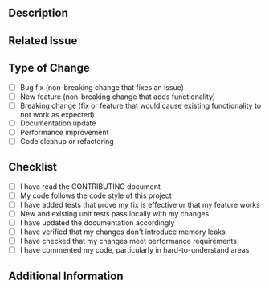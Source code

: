 ## Description
<!-- Describe the changes you've made -->

## Related Issue
<!-- Link to the issue this PR addresses, if applicable -->

## Type of Change
<!-- Mark the appropriate option with an "x" -->
- [ ] Bug fix (non-breaking change that fixes an issue)
- [ ] New feature (non-breaking change that adds functionality)
- [ ] Breaking change (fix or feature that would cause existing functionality to not work as expected)
- [ ] Documentation update
- [ ] Performance improvement
- [ ] Code cleanup or refactoring

## Checklist
<!-- Mark completed items with an "x" -->
- [ ] I have read the CONTRIBUTING document
- [ ] My code follows the code style of this project
- [ ] I have added tests that prove my fix is effective or that my feature works
- [ ] New and existing unit tests pass locally with my changes
- [ ] I have updated the documentation accordingly
- [ ] I have verified that my changes don't introduce memory leaks
- [ ] I have checked that my changes meet performance requirements
- [ ] I have commented my code, particularly in hard-to-understand areas

## Additional Information
<!-- Any additional information about the PR --> 